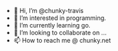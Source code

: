 - 👋 Hi, I’m @chunky-travis
- 👀 I’m interested in programming.
- 🌱 I’m currently learning go.
- 💞️ I’m looking to collaborate on ...
- 📫 How to reach me @ chunky.net

<!---
chunky-travis/chunky-travis is a ✨ special ✨ repository because its `README.md` (this file) appears on your GitHub profile.
You can click the Preview link to take a look at your changes.
--->
